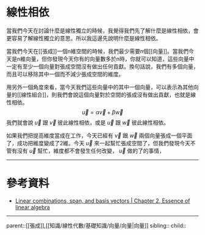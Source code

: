 # 線性相依
當我們今天在討論什麼是線性獨立的時候，我覺得我們先了解什麼是線性相依，會更容易了解線性獨立的意思。所以我這邊先說明什麼是線性相依。

當我們今天在[[張成]]一個n維空間的時候，我們最少需要n個[[向量]]。當我們今天是n維向量，但你發現今天你有的向量數多於n時，你就可以知道，這些向量中一定有至少一個向量對張成空間沒有做出任何貢獻。換句話說，我們有多個向量，而且可以移除其中一個而不減少張成空間的維度。

用另外一個角度來看，當今天我們這些向量中的其中一個向量，可以表示為其他向量的[[線性組合]]，則我們會說這個向量對於空間的張成沒有做出貢獻，也就是線性相依。
$$
\vec{u}=\alpha\vec{v}+\beta\vec{w}
$$
我們就會說 $\vec{u}$ 跟 $\vec{v}$ 彼此線性相依，或是 $\vec{u}$ 跟 $\vec{w}$ 彼此線性相依。

如果我們把提高維度當成在工作，今天已經有 $\vec{v}$ 跟 $\vec{w}$ 兩個向量張成一個平面了，成功把維度變成了2維。今天 $\vec{u}$ 來一起幫忙張成空間了，但我們發現今天不管有沒有 $\vec{u}$ 幫忙，維度都不會發生任何改變， $\vec{u}$ 做的了的事情，
- - -
# 參考資料
- [Linear combinations, span, and basis vectors | Chapter 2, Essence of linear algebra](https://www.youtube.com/watch?v=k7RM-ot2NWY&list=PLZHQObOWTQDPD3MizzM2xVFitgF8hE_ab)
- - -
parent::[[張成]],[[知識/線性代數/基礎知識/向量/向量|向量]]
sibling::
child::